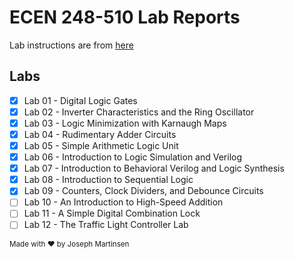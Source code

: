 ECEN 248-510 Lab Reports
====================================

Lab instructions are from [here](http://cesg.tamu.edu/courses/ecen-248-labs/)

Labs
----------------
- [x] Lab 01  -  Digital Logic Gates
- [x] Lab 02  -  Inverter Characteristics and the Ring Oscillator
- [x] Lab 03  -  Logic Minimization with Karnaugh Maps
- [x] Lab 04  -  Rudimentary Adder Circuits
- [x] Lab 05  -  Simple Arithmetic Logic Unit
- [x] Lab 06  -  Introduction to Logic Simulation and Verilog
- [x] Lab 07  -  Introduction to Behavioral Verilog and Logic Synthesis
- [x] Lab 08  -  Introduction to Sequential Logic
- [x] Lab 09  -  Counters, Clock Dividers, and Debounce Circuits
- [ ] Lab 10  -  An Introduction to High-Speed Addition
- [ ] Lab 11  -  A Simple Digital Combination Lock
- [ ] Lab 12  -  The Traffic Light Controller Lab

<sup>Made with :heart: by Joseph Martinsen </sup>
